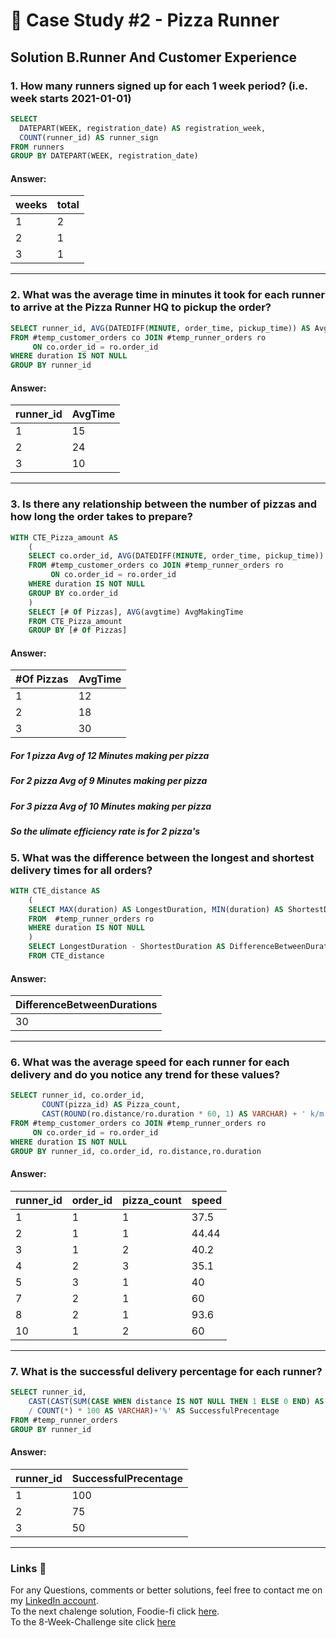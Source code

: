 
# 🍕 Case Study #2 - Pizza Runner

## Solution B.Runner And Customer Experience

### 1. How many runners signed up for each 1 week period? (i.e. week starts 2021-01-01)

````sql
SELECT 
  DATEPART(WEEK, registration_date) AS registration_week,
  COUNT(runner_id) AS runner_sign
FROM runners
GROUP BY DATEPART(WEEK, registration_date)
````

#### Answer:

weeks | total
-- | --
1 | 2
2 | 1
3 | 1

***

### 2. What was the average time in minutes it took for each runner to arrive at the Pizza Runner HQ to pickup the order?

````sql
SELECT runner_id, AVG(DATEDIFF(MINUTE, order_time, pickup_time)) AS AvgTime
FROM #temp_customer_orders co JOIN #temp_runner_orders ro
	 ON co.order_id = ro.order_id
WHERE duration IS NOT NULL
GROUP BY runner_id
````
#### Answer:

runner_id | AvgTime
-- | --
1 | 15
2 | 24
3 | 10

***
### 3. Is there any relationship between the number of pizzas and how long the order takes to prepare?


````sql
WITH CTE_Pizza_amount AS
	(
	SELECT co.order_id, AVG(DATEDIFF(MINUTE, order_time, pickup_time)) AS AvgTime, COUNT(co.order_id) '# Of Pizzas'
	FROM #temp_customer_orders co JOIN #temp_runner_orders ro
		 ON co.order_id = ro.order_id
	WHERE duration IS NOT NULL
	GROUP BY co.order_id
	)
	SELECT [# Of Pizzas], AVG(avgtime) AvgMakingTime
	FROM CTE_Pizza_amount
	GROUP BY [# Of Pizzas]
````
#### Answer:

#Of Pizzas | AvgTime
-- | --
1 | 12
2 | 18
3 | 30

##### For 1 pizza Avg of 12 Minutes making per pizza <br/>
##### For 2 pizza Avg of 9 Minutes making per pizza <br/>
##### For 3 pizza Avg of 10 Minutes making per pizza <br/>
##### So the ulimate efficiency rate is for 2 pizza's <br/>

### 5. What was the difference between the longest and shortest delivery times for all orders?


````sql
WITH CTE_distance AS
	(
	SELECT MAX(duration) AS LongestDuration, MIN(duration) AS ShortestDuration
	FROM  #temp_runner_orders ro
	WHERE duration IS NOT NULL
	)
	SELECT LongestDuration - ShortestDuration AS DifferenceBetweenDurations
	FROM CTE_distance
````
#### Answer:

| DifferenceBetweenDurations |
| -- |
| 30 |

***

### 6. What was the average speed for each runner for each delivery and do you notice any trend for these values?

````sql
SELECT runner_id, co.order_id,
	   COUNT(pizza_id) AS Pizza_count,
	   CAST(ROUND(ro.distance/ro.duration * 60, 1) AS VARCHAR) + ' k/m' AS speed
FROM #temp_customer_orders co JOIN #temp_runner_orders ro
	 ON co.order_id = ro.order_id
WHERE duration IS NOT NULL
GROUP BY runner_id, co.order_id, ro.distance,ro.duration
````


#### Answer:
runner_id | order_id | pizza_count | speed
-- | -- | -- | --
1 | 1 | 1   | 37.5
2 | 1 | 1 | 44.44
3 | 1 | 2  | 40.2
4 | 2 | 3  | 35.1
5 | 3 | 1  | 40
7 | 2 | 1  | 60
8 | 2 | 1  | 93.6
10 | 1 | 2 | 60


***

### 7. What is the successful delivery percentage for each runner?

````sql
SELECT runner_id,
	CAST(CAST(SUM(CASE WHEN distance IS NOT NULL THEN 1 ELSE 0 END) AS FLOAT)
	/ COUNT(*) * 100 AS VARCHAR)+'%' AS SuccessfulPrecentage
FROM #temp_runner_orders
GROUP BY runner_id

````


#### Answer:
runner_id | SuccessfulPrecentage
-- | --
1 | 100
2 | 75
3 | 50


***

### Links :link:

For any Questions, comments or better solutions, feel free to contact me on my [LinkedIn account](https://www.linkedin.com/in/yair-teshuva/).<br/>
To the next chalenge solution, Foodie-fi click [here](https://github.com/yairtes/8-Week-SQL-Challenge/tree/main/Case%20Study%20%232%20-%20Pizza%20Runner).<br/>
To the 8-Week-Challenge site click [here](https://8weeksqlchallenge.com/case-study-1/)

